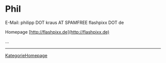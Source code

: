 

# Phil

E-Mail: philipp DOT kraus AT SPAMFREE flashpixx DOT de 

Homepage [http://flashpixx.de](http://flashpixx.de) 


... 



---

 [KategorieHomepage](KategorieHomepage) 
